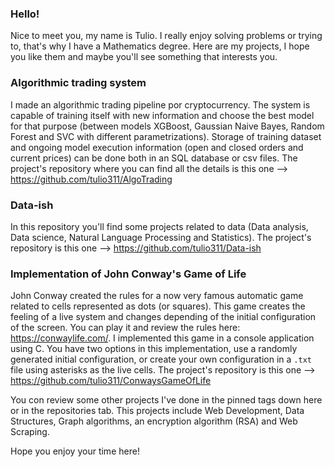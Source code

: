 ### Hello!

Nice to meet you, my name is Tulio. I really enjoy solving problems or trying to, that's why I have a Mathematics degree. Here are my projects, I hope you like them and maybe you'll see something that interests you.

### Algorithmic trading system

I made an algorithmic trading pipeline por cryptocurrency. The system is capable of training itself with new information and choose the best model for that purpose (between models XGBoost, Gaussian Naive Bayes, Random Forest and SVC with different parametrizations). Storage of training dataset and ongoing model execution information (open and closed orders and current prices) can be done both in an SQL database or csv files. The project's repository where you can find all the details is this one --> https://github.com/tulio311/AlgoTrading

### Data-ish

In this repository you'll find some projects related to data (Data analysis, Data science, Natural Language Processing and Statistics). The project's repository is this one --> https://github.com/tulio311/Data-ish

### Implementation of John Conway's Game of Life

John Conway created the rules for a now very famous automatic game related to cells represented as dots (or squares). This game creates the feeling of a live system and changes depending of the initial configuration of the screen. You can play it and review the rules here: https://conwaylife.com/. I implemented this game in a console application using C. You have two options in this implementation, use a randomly generated initial configuration, or create your own configuration in a `.txt` file using asterisks as the live cells. The project's repository is this one --> https://github.com/tulio311/ConwaysGameOfLife

You con review some other projects I've done in the pinned tags down here or in the repositories tab. This projects include Web Development, Data Structures, Graph algorithms, an encryption algorithm (RSA) and Web Scraping. 

Hope you enjoy your time here!

 















<!--
**tulio311/tulio311** is a ✨ _special_ ✨ repository because its `README.md` (this file) appears on your GitHub profile.

Here are some ideas to get you started:

- 🔭 I’m currently working on ...
- 🌱 I’m currently learning ...
- 👯 I’m looking to collaborate on ...
- 🤔 I’m looking for help with ...
- 💬 Ask me about ...
- 📫 How to reach me: ...
- 😄 Pronouns: ...
- ⚡ Fun fact: ...
-->

